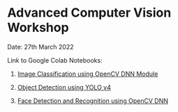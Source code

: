 # Advanced Computer Vision Workshop

Date: 27th March 2022

Link to Google Colab Notebooks:

1. [Image Classification using OpenCV DNN Module](https://colab.research.google.com/github/bigvisionai/upgrad_alumni_workshop_day2/blob/master/opencv_dnn_image_classification/OpenCV_DNN_Image_Classification.ipynb)

2. [Object Detection using YOLO v4](https://colab.research.google.com/github/bigvisionai/upgrad_alumni_workshop_day2/blob/master/opencv_dnn_object_detection/OpenCV_DNN_Object_Detection_YOLO.ipynb)

3. [Face Detection and Recognition using OpenCV DNN](https://colab.research.google.com/github/bigvisionai/upgrad_alumni_workshop_day2/blob/master/face_recognition/OpenCV_DNN_Face_Detection_Recognition.ipynb)
